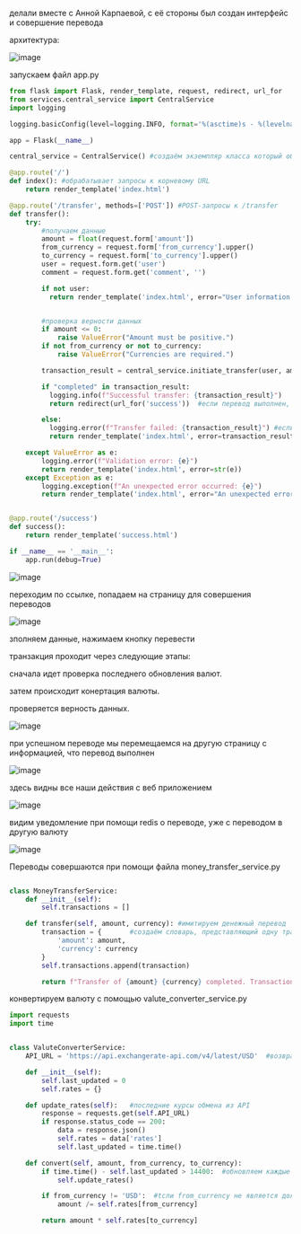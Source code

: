 делали вместе с Анной Карпаевой, с её стороны был создан интерфейс и совершение перевода





архитектура: 


![image](https://github.com/user-attachments/assets/356b0145-4a2f-4def-9669-d9e21adc1b36)


запускаем файл app.py
```python
from flask import Flask, render_template, request, redirect, url_for
from services.central_service import CentralService
import logging

logging.basicConfig(level=logging.INFO, format='%(asctime)s - %(levelname)s - %(message)s')

app = Flask(__name__)

central_service = CentralService() #создаём экземпляр класса который обрабатывает фактические операции по переводу денег

@app.route('/')
def index(): #обрабатывает запросы к корневому URL
    return render_template('index.html')

@app.route('/transfer', methods=['POST']) #POST-запросы к /transfer
def transfer():
    try:
        #получаем данные
        amount = float(request.form['amount'])
        from_currency = request.form['from_currency'].upper()
        to_currency = request.form['to_currency'].upper()
        user = request.form.get('user')
        comment = request.form.get('comment', '')

        if not user:
          return render_template('index.html', error="User information missing") #обработка отсутствующего пользователя


        #проверка верности данных
        if amount <= 0:
            raise ValueError("Amount must be positive.")
        if not from_currency or not to_currency:
            raise ValueError("Currencies are required.")

        transaction_result = central_service.initiate_transfer(user, amount, from_currency, to_currency, comment)

        if "completed" in transaction_result:
          logging.info(f"Successful transfer: {transaction_result}")
          return redirect(url_for('success'))  #если перевод выполнен, то перекидываемна стр успешного выполнения

        else:
          logging.error(f"Transfer failed: {transaction_result}") #если передача неудачная
          return render_template('index.html', error=transaction_result)

    except ValueError as e:
        logging.error(f"Validation error: {e}")
        return render_template('index.html', error=str(e))
    except Exception as e:
        logging.exception(f"An unexpected error occurred: {e}")
        return render_template('index.html', error="An unexpected error occurred. Please try again later.")


@app.route('/success')
def success():
    return render_template('success.html')

if __name__ == '__main__':
    app.run(debug=True)
```
![image](https://github.com/user-attachments/assets/336f5d20-f077-4a08-a3ce-b7cfa42a56dd)

переходим по ссылке, попадаем на страницу для совершения переводов

![image](https://github.com/user-attachments/assets/bdabff68-f9eb-4aab-be1e-fbbb82e536b8)

зполняем данные, нажимаем кнопку перевести

транзакция проходит через следующие этапы:

сначала идет проверка последнего обновления валют.

затем происходит конертация валюты.

проверяется верность данных.


![image](https://github.com/user-attachments/assets/c88e0ff9-6990-4244-b748-340b82e8f092)

при успешном переводе мы перемещаемся на другую страницу с информацией, что перевод выполнен

![image](https://github.com/user-attachments/assets/086449b4-bd29-460f-8e4a-87cdd8b1fa33)


здесь видны все наши действия с веб приложением 

![image](https://github.com/user-attachments/assets/5e370bc0-d721-4f55-bb26-d10a74950b30)

видим уведомление при помощи redis о переводе, уже с переводом в другую валюту

![image](https://github.com/user-attachments/assets/4854fc23-7f6d-4e9e-bb0d-67497e76813d)


Переводы совершаются при помощи файла money_transfer_service.py
```python 

class MoneyTransferService:
    def __init__(self):
        self.transactions = []

    def transfer(self, amount, currency): #имитируем денежный перевод
        transaction = {       #cоздаём словарь, представляющий одну транзакцию
            'amount': amount,
            'currency': currency
        }
        self.transactions.append(transaction)

        return f"Transfer of {amount} {currency} completed. Transaction recorded."
```


конвертируем валюту с помощью valute_converter_service.py
```python
import requests
import time


class ValuteConverterService:
    API_URL = 'https://api.exchangerate-api.com/v4/latest/USD'  #возвращает обменные курсы

    def __init__(self):
        self.last_updated = 0
        self.rates = {}

    def update_rates(self):   #последние курсы обмена из API
        response = requests.get(self.API_URL)
        if response.status_code == 200:
            data = response.json()
            self.rates = data['rates']
            self.last_updated = time.time()

    def convert(self, amount, from_currency, to_currency):
        if time.time() - self.last_updated > 14400:  #обновляем каждые 4 часа
            self.update_rates()

        if from_currency != 'USD':  #tсли from_currency не является долларом, сначала конвертируется сумма в доллары путём деления на обменный курс
            amount /= self.rates[from_currency]

        return amount * self.rates[to_currency]







```
